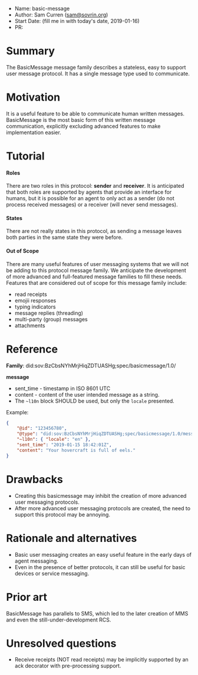 - Name: basic-message
- Author: Sam Curren (sam@sovrin.org)
- Start Date: (fill me in with today's date, 2019-01-16)
- PR: 

# Summary
[summary]: #summary

The BasicMessage message family describes a stateless, easy to support user message protocol. It has a single message type used to communicate.

# Motivation
[motivation]: #motivation

It is a useful feature to be able to communicate human written messages. BasicMessage is the most basic form of this written message communication, explicitly excluding advanced features to make implementation easier. 

# Tutorial
[tutorial]: #tutorial

#### Roles

There are two roles in this protocol: **sender** and **receiver**. It is anticipated that both roles are supported by agents that provide an interface for humans, but it is possible for an agent to only act as a sender (do not process received messages) or a receiver (will never send messages).

#### States

There are not really states in this protocol, as sending a message leaves both parties in the same state they were before.

#### Out of Scope

There are many useful features of user messaging systems that we will not be adding to this protocol message family. We anticipate the development of more advanced and full-featured message families to fill these needs. Features that are considered out of scope for this message family include:

- read receipts
- emojii responses
- typing indicators
- message replies (threading)
- multi-party (group) messages
- attachments

# Reference
[reference]: #reference

**Family**: did:sov:BzCbsNYhMrjHiqZDTUASHg;spec/basicmessage/1.0/

**message**

- sent_time - timestamp in ISO 8601 UTC
- content - content of the user intended message as a string.
- The `~l10n` block SHOULD be used, but only the `locale` presented.

Example:

```json
{
    "@id": "123456780",
    "@type": "did:sov:BzCbsNYhMrjHiqZDTUASHg;spec/basicmessage/1.0/message",
    "~l10n": { "locale": "en" },
    "sent_time": "2019-01-15 18:42:01Z",
    "content": "Your hovercraft is full of eels."
}
```



# Drawbacks
[drawbacks]: #drawbacks

- Creating this basicmessage may inhibit the creation of more advanced user messaging protocols.
- After more advanced user messaging protocols are created, the need to support this protocol may be annoying.

# Rationale and alternatives
[alternatives]: #alternatives

- Basic user messaging creates an easy useful feature in the early days of agent messaging.
- Even in the presence of better protocols, it can still be useful for basic devices or service messaging.

# Prior art
[prior-art]: #prior-art

BasicMessage has parallels to SMS, which led to the later creation of MMS and even the still-under-development RCS.

# Unresolved questions
[unresolved]: #unresolved-questions

- Receive receipts (NOT read receipts) may be implicitly supported by an ack decorator with pre-processing support. 

